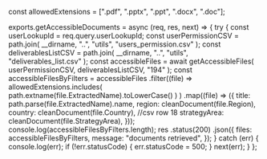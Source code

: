 const allowedExtensions = [".pdf", ".pptx", ".ppt", ".docx", ".doc"];

exports.getAccessibleDocuments = async (req, res, next) => {
  try {
    const userLookupId = req.query.userLookupId;
    const userPermissionCSV = path.join(
      __dirname,
      "..",
      "utils",
      "users_permission.csv"
    );
    const deliverablesListCSV = path.join(
      __dirname,
      "..",
      "utils",
      "deliverables_list.csv"
    );
    const accessibleFiles = await getAccessibleFiles(
      userPermissionCSV,
      deliverablesListCSV,
      "194"
    );
    const accessibleFilesByFilters = accessibleFiles
      .filter((file) =>
        allowedExtensions.includes(
          path.extname(file.ExtractedName).toLowerCase()
        )
      )
      .map((file) => ({
        title: path.parse(file.ExtractedName).name,
        region: cleanDocument(file.Region),
        country: cleanDocument(file.Country), //csv row 18
        strategyArea: cleanDocument(file.StrategyArea),
      }));
    console.log(accessibleFilesByFilters.length);
    res
      .status(200)
      .json({
        files: accessibleFilesByFilters,
        message: "documents retrieved",
      });
  } catch (err) {
    console.log(err);
    if (!err.statusCode) {
      err.statusCode = 500;
    }
    next(err);
  }
};
